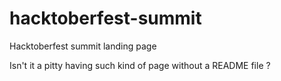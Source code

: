 # hacktoberfest-summit
Hacktoberfest summit landing page

Isn't it a pitty having such kind of page without a README file ?
